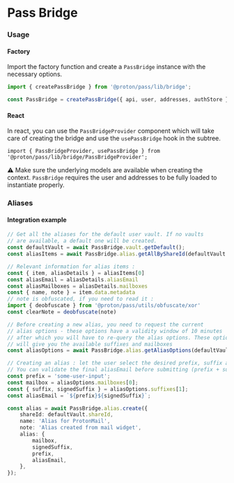 # Pass Bridge

### Usage

#### Factory

Import the factory function and create a `PassBridge` instance with the necessary options.

```ts
import { createPassBridge } from '@proton/pass/lib/bridge';

const PassBridge = createPassBridge({ api, user, addresses, authStore });
```

#### React

In react, you can use the `PassBridgeProvider` component which will take care of creating the bridge and use the `usePassBridge` hook in the subtree.

```tsx
import { PassBridgeProvider, usePassBridge } from '@proton/pass/lib/bridge/PassBridgeProvider';
```

⚠️ Make sure the underlying models are available when creating the context. `PassBridge` requires the user and addresses to be fully loaded to instantiate properly.

### Aliases

#### Integration example

```ts
// Get all the aliases for the default user vault. If no vaults
// are available, a default one will be created.
const defaultVault = await PassBridge.vault.getDefault();
const aliasItems = await PassBridge.alias.getAllByShareId(defaultVault.shareId);

// Relevant information for alias items :
const { item, aliasDetails } = aliasItems[0]
const aliasEmail = aliasDetails.aliasEmail
const aliasMailboxes = aliasDetails.mailboxes
const { name, note } = item.data.metadata
// note is obfuscated, if you need to read it :
import { deobfuscate } from '@proton/pass/utils/obfuscate/xor'
const clearNote = deobfuscate(note)

// Before creating a new alias, you need to request the current
// alias options - these options have a validity window of 10 minutes
// after which you will have to re-query the alias options. These options
// will give you the available suffixes and mailboxes
const aliasOptions = await PassBridge.alias.getAliasOptions(defaultVault.shareId);

// Creating an alias : let the user select the desired prefix, suffix and target mailbox.
// You can validate the final aliasEmail before submitting (prefix + suffix).
const prefix = 'some-user-input';
const mailbox = aliasOptions.mailboxes[0];
const { suffix, signedSuffix } = aliasOptions.suffixes[1];
const aliasEmail = `${prefix}${signedSuffix}`;

const alias = await PassBridge.alias.create({
    shareId: defaultVault.shareId,
    name: 'Alias for ProtonMail',
    note: 'Alias created from mail widget',
    alias: {
        mailbox,
        signedSuffix,
        prefix,
        aliasEmail,
    },
});
```
